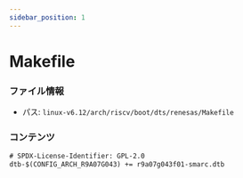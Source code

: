 ```yaml
---
sidebar_position: 1
---
```

# Makefile

### ファイル情報

- パス: `linux-v6.12/arch/riscv/boot/dts/renesas/Makefile`

### コンテンツ

```txt
# SPDX-License-Identifier: GPL-2.0
dtb-$(CONFIG_ARCH_R9A07G043) += r9a07g043f01-smarc.dtb

```

